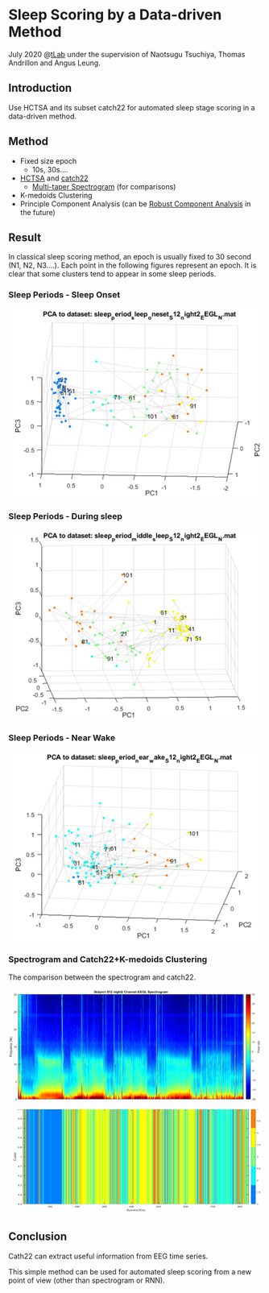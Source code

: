 # Sleep Scoring by a Data-driven Method 

July 2020 @[tLab](https://sites.google.com/monash.edu/tlab/home) under the supervision of Naotsugu Tsuchiya, Thomas Andrillon and Angus Leung. 



## Introduction 

Use HCTSA and its subset catch22 for automated sleep stage scoring in a data-driven method. 



## Method 

- Fixed size epoch 
	- 10s, 30s....
- [HCTSA](https://github.com/benfulcher/hctsa) and [catch22](https://github.com/chlubba/catch22)
	- [Multi-taper Spectrogram](https://prerau.bwh.harvard.edu/multitaper/) (for comparisons)
- K-medoids Clustering 
- Principle Component Analysis (can be [Robust Component Analysis](https://www.youtube.com/watch?v=yDpz0PqULXQ) in the future)



## Result

In classical sleep scoring method, an epoch is usually fixed to 30 second (N1, N2, N3....). Each point in the following figures represent an epoch. It is clear that some clusters tend to appear in some sleep periods. 



### Sleep Periods - Sleep Onset 

![image-20210205142640664](image-20210205142640664.png)

### Sleep Periods - During sleep

![image-20210205142724021](image-20210205142724021.png)

### Sleep Periods - Near Wake

![image-20210205142829504](image-20210205142829504.png)



### Spectrogram and Catch22+K-medoids Clustering 

The comparison between the spectrogram and catch22.  

<img src="image-20210205143001419.png" alt="image-20210205143001419" style="zoom: 95%;" />

![image-20210205143056200](image-20210205143056200.png)

## Conclusion 

Cath22 can extract useful information from EEG time series. 

This simple method can be used for automated sleep scoring from a new point of view (other than spectrogram or RNN). 